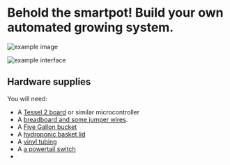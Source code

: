 # Behold the smartpot! Build your own automated growing system.

![example image]()

![example interface]()

## Hardware supplies

You will need:

* A [Tessel 2 board]() or similar microcontroller
* A [breadboard and some jumper wires](http://www.amazon.com/microtivity-IB401-400-point-Experiment-Breadboard/dp/B004RXKWDQ/ref=sr_1_1?ie=UTF8&qid=1463345512&sr=8-1&keywords=breadboard).
* A [Five Gallon bucket]()
* A [hydroponic basket lid]()
* A [vinyl tubing]()
* A [a powertail switch]()
* 